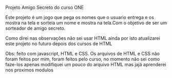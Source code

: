 Projeto Amigo Secreto do curso ONE

Este projeto é um jogo que pega os nomes que o usuario entrega e os mostra na tela e sorteia um nome e mostra na tela.Com o objetivo de ser um 
sorteador de amigo secreto.

Como direi nas observações não sei usar HTML ainda por isto atualizarei este projeto no futuro depois dos cursos de HTML

Obs: feito com javascript, HTML e CSS. Os arquivos de HTML e CSS não foram feitos por mim, foram feitos pelo curso, no momento não sei como faze-los 
apenas modifiquei um pouco do arquivo HTML mas jajá aprenderei nos proximos modulos 
